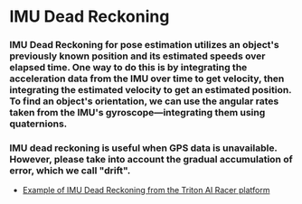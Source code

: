 # IMU Dead Reckoning
### IMU Dead Reckoning for pose estimation utilizes an object's previously known position and its estimated speeds over elapsed time. One way to do this is by integrating the acceleration data from the IMU over time to get velocity, then integrating the estimated velocity to get an estimated position. To find an object's orientation, we can use the angular rates taken from the IMU's gyroscope—integrating them using quaternions.

### IMU dead reckoning is useful when GPS data is unavailable. However, please take into account the gradual accumulation of error, which we call "drift".

- [Example of IMU Dead Reckoning from the Triton AI Racer platform](https://github.com/Triton-AI/Triton-AI-Racer-ROS2/blob/96c5d9303b7f1d88dabf7ae9ceb214741d41f20d/src/interface/donkeysim_tai_interface/donkeysim_tai_interface/donkeysim_client_node.py#L244)
